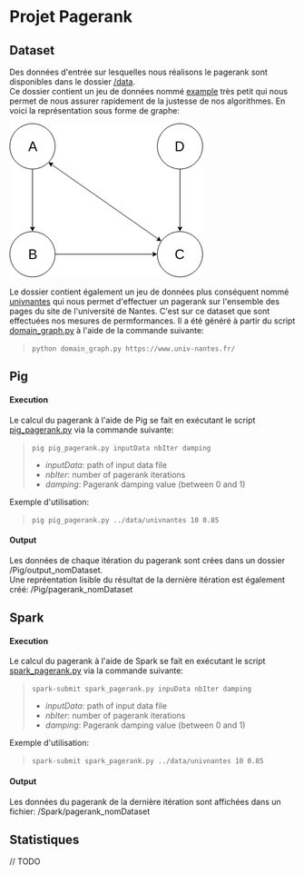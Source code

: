 # Projet Pagerank

## Dataset

Des données d'entrée sur lesquelles nous réalisons le pagerank sont disponibles dans le dossier [/data](/data).<br>Ce dossier contient un jeu de données nommé [example](data/example) très petit qui nous permet de nous assurer rapidement de la justesse de nos algorithmes. En voici la représentation sous forme de graphe:

[example]: images/example.png "example graph"
![alt text][example]

Le dossier contient également un jeu de données plus conséquent nommé [univnantes](data/univnantes) qui nous permet d'effectuer un pagerank sur l'ensemble des pages du site de l'université de Nantes. C'est sur ce dataset que sont effectuées nos mesures de permformances. Il a été généré à partir du script [domain_graph.py](/scripts/domain_graph.py) à l'aide de la commande suivante:

> `python domain_graph.py https://www.univ-nantes.fr/`

## Pig

#### Execution

Le calcul du pagerank à l'aide de Pig se fait en exécutant le script [pig_pagerank.py](/Pig/pig_pagerank.py) via la commande suivante:

> `pig pig_pagerank.py inputData nbIter damping`
> - *inputData*: path of input data file</br>
> - *nbIter*: number of pagerank iterations</br>
> - *damping*: Pagerank damping value (between 0 and 1)

Exemple d'utilisation:

> `pig pig_pagerank.py ../data/univnantes 10 0.85`

#### Output

Les données de chaque itération du pagerank sont crées dans un dossier /Pig/output_nomDataset.<br>
Une repréentation lisible du résultat de la dernière itération est également créé: /Pig/pagerank_nomDataset

## Spark

#### Execution

Le calcul du pagerank à l'aide de Spark se fait en exécutant le script [spark_pagerank.py](/Spark/spark_pagerank.py) via la commande suivante:

> `spark-submit spark_pagerank.py inpuData nbIter damping`
> - *inputData*: path of input data file</br>
> - *nbIter*: number of pagerank iterations</br>
> - *damping*: Pagerank damping value (between 0 and 1)

Exemple d'utilisation:

> `spark-submit spark_pagerank.py ../data/univnantes 10 0.85`

#### Output

Les données du pagerank de la dernière itération sont affichées dans un fichier: /Spark/pagerank_nomDataset

## Statistiques

// TODO
